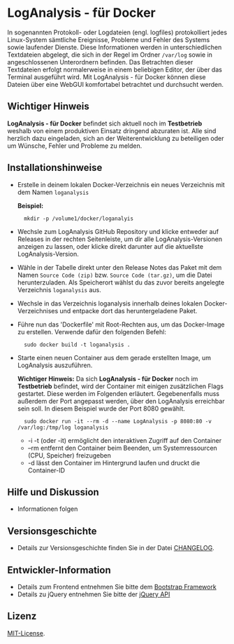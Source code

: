# LogAnalysis - für Docker 
In sogenannten Protokoll- oder Logdateien (engl. logfiles) protokolliert jedes Linux-System sämtliche Ereignisse, Probleme und Fehler des Systems sowie laufender Dienste. Diese Informationen werden in unterschiedlichen Textdateien abgelegt, die sich in der Regel im Ordner `/var/log` sowie in angeschlossenen Unterordnern befinden. Das Betrachten dieser Textdateien erfolgt normalerweise in einem beliebigen Editor, der über das Terminal ausgeführt wird. Mit LogAnalysis - für Docker können diese Dateien über eine WebGUI komfortabel betrachtet und durchsucht werden.

## Wichtiger Hinweis
**LogAnalysis - für Docker** befindet sich aktuell noch im **Testbetrieb** weshalb von einem produktiven Einsatz dringend abzuraten ist. Alle sind herzlich dazu eingeladen, sich an der Weiterentwicklung zu beteiligen oder um Wünsche, Fehler und Probleme zu melden.

## Installationshinweise
- Erstelle in deinem lokalen Docker-Verzeichnis ein neues Verzeichnis mit dem Namen `loganalysis`

  **Beispiel:**

  		mkdir -p /volume1/docker/loganalyis

- Wechsle zum LogAnalysis GitHub Repository und klicke entweder auf Releases in der rechten Seitenleiste, um dir alle LogAnalysis-Versionen anzeigen zu lassen, oder klicke direkt darunter auf die aktuellste LogAnalysis-Version.
- Wähle in der Tabelle direkt unter den Release Notes das Paket mit dem Namen `Source Code (zip)` bzw. `Source Code (tar.gz)`, um die Datei herunterzuladen. Als Speicherort wählst du das zuvor bereits angelegte Verzeichnis `loganalysis` aus.
- Wechsle in das Verzeichnis loganalysis innerhalb deines lokalen Docker-Verzeichnises und entpacke dort das heruntergeladene Paket.
- Führe nun das 'Dockerfile' mit Root-Rechten aus, um das Docker-Image zu erstellen. Verwende dafür den folgenden Befehl:

  		sudo docker build -t loganalysis .

- Starte einen neuen Container aus dem gerade erstellten Image, um LogAnalysis auszuführen.

  **Wichtiger Hinweis:** Da sich **LogAnalysis - für Docker** noch im **Testbetrieb** befindet, wird der Container mit einigen zusätzlichen Flags gestartet. Diese werden im Folgenden erläutert. Gegebenenfalls muss außerdem der Port angepasst werden, über den LogAnalysis erreichbar sein soll. In diesem Beispiel wurde der Port 8080 gewählt.

  		sudo docker run -it --rm -d --name LogAnalysis -p 8080:80 -v /var/log:/tmp/log loganalysis
 
   - -i -t (oder -it) ermöglicht den interaktiven Zugriff auf den Container
   - –rm entfernt den Container beim Beenden, um Systemressourcen (CPU, Speicher) freizugeben
   - -d lässt den Container im Hintergrund laufen und druckt die Container-ID

## Hilfe und Diskussion
- Informationen folgen

## Versionsgeschichte
- Details zur Versionsgeschichte finden Sie in der Datei [CHANGELOG](CHANGELOG).

## Entwickler-Information
- Details zum Frontend entnehmen Sie bitte dem [Bootstrap Framework](https://getbootstrap.com/)
- Details zu jQuery entnehmen Sie bitte der [jQuery API](https://api.jquery.com/)

## Lizenz
[MIT-License](LICENSE).

